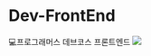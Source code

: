 # Dev-FrontEnd

💻프로그래머스 데브코스 프론트엔드
<img src="https://file.newswire.co.kr/data/datafile2/thumb_640/2021/06/1993996598_20210610150326_5364622170.jpg">
